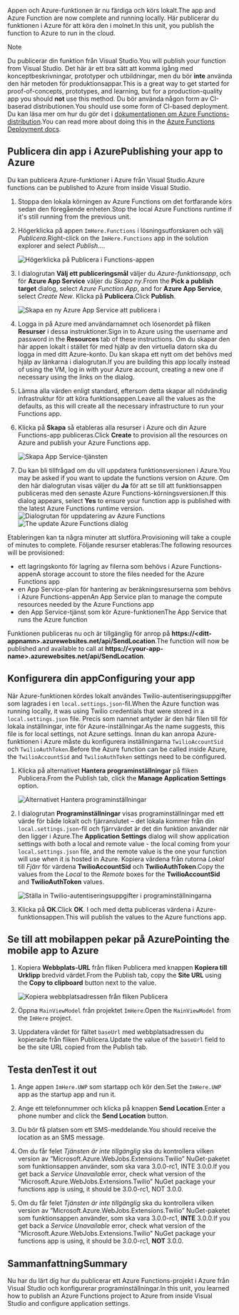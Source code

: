<span data-ttu-id="ebf99-101">Appen och Azure-funktionen är nu färdiga och körs lokalt.</span><span class="sxs-lookup"><span data-stu-id="ebf99-101">The app and Azure Function are now complete and running locally.</span></span> <span data-ttu-id="ebf99-102">Här publicerar du funktionen i Azure för att köra den i molnet.</span><span class="sxs-lookup"><span data-stu-id="ebf99-102">In this unit, you publish the function to Azure to run in the cloud.</span></span>

> [!Note]
> <span data-ttu-id="ebf99-103">Du publicerar din funktion från Visual Studio.</span><span class="sxs-lookup"><span data-stu-id="ebf99-103">You will publish your function from Visual Studio.</span></span> <span data-ttu-id="ebf99-104">Det här är ett bra sätt att komma igång med konceptbeskrivningar, prototyper och utbildningar, men du bör **inte** använda den här metoden för produktionsappar.</span><span class="sxs-lookup"><span data-stu-id="ebf99-104">This is a great way to get started for proof-of-concepts, prototypes, and learning, but for a production-quality app you should **not** use this method.</span></span> <span data-ttu-id="ebf99-105">Du bör använda någon form av CI-baserad distributionen.</span><span class="sxs-lookup"><span data-stu-id="ebf99-105">You should use some form of CI-based deployment.</span></span> <span data-ttu-id="ebf99-106">Du kan läsa mer om hur du gör det i [dokumentationen om Azure Functions-distribution](https://docs.microsoft.com/azure/azure-functions/functions-continuous-deployment?azure-portal=true).</span><span class="sxs-lookup"><span data-stu-id="ebf99-106">You can read more about doing this in the [Azure Functions Deployment docs](https://docs.microsoft.com/azure/azure-functions/functions-continuous-deployment?azure-portal=true).</span></span>

## <a name="publishing-your-app-to-azure"></a><span data-ttu-id="ebf99-107">Publicera din app i Azure</span><span class="sxs-lookup"><span data-stu-id="ebf99-107">Publishing your app to Azure</span></span>

<span data-ttu-id="ebf99-108">Du kan publicera Azure-funktioner i Azure från Visual Studio.</span><span class="sxs-lookup"><span data-stu-id="ebf99-108">Azure functions can be published to Azure from inside Visual Studio.</span></span>

1. <span data-ttu-id="ebf99-109">Stoppa den lokala körningen av Azure Functions om det fortfarande körs sedan den föregående enheten.</span><span class="sxs-lookup"><span data-stu-id="ebf99-109">Stop the local Azure Functions runtime if it's still running from the previous unit.</span></span>

1. <span data-ttu-id="ebf99-110">Högerklicka på appen `ImHere.Functions` i lösningsutforskaren och välj *Publicera*.</span><span class="sxs-lookup"><span data-stu-id="ebf99-110">Right-click on the `ImHere.Functions` app in the solution explorer and select *Publish...*.</span></span>

    ![Högerklicka på Publicera i Functions-appen](../media/8-right-click-publish.png)

1. <span data-ttu-id="ebf99-112">I dialogrutan **Välj ett publiceringsmål** väljer du *Azure-funktionsapp*, och för **Azure App Service** väljer du *Skapa ny*.</span><span class="sxs-lookup"><span data-stu-id="ebf99-112">From the **Pick a publish target** dialog, select *Azure Function App*, and for **Azure App Service**, select *Create New*.</span></span> <span data-ttu-id="ebf99-113">Klicka på **Publicera**.</span><span class="sxs-lookup"><span data-stu-id="ebf99-113">Click **Publish**.</span></span>

    ![Skapa en ny Azure App Service att publicera i](../media/8-pick-publish-target.png)

1. <span data-ttu-id="ebf99-115">Logga in på Azure med användarnamnet och lösenordet på fliken **Resurser** i dessa instruktioner.</span><span class="sxs-lookup"><span data-stu-id="ebf99-115">Sign in to Azure using the username and password in the **Resources** tab of these instructions.</span></span> <span data-ttu-id="ebf99-116">Om du skapar den här appen lokalt i stället för med hjälp av den virtuella datorn ska du logga in med ditt Azure-konto. Du kan skapa ett nytt om det behövs med hjälp av länkarna i dialogrutan.</span><span class="sxs-lookup"><span data-stu-id="ebf99-116">If you are building this app locally instead of using the VM, log in with your Azure account, creating a new one if necessary using the links on the dialog.</span></span>

1. <span data-ttu-id="ebf99-117">Lämna alla värden enligt standard, eftersom detta skapar all nödvändig infrastruktur för att köra funktionsappen.</span><span class="sxs-lookup"><span data-stu-id="ebf99-117">Leave all the values as the defaults, as this will create all the necessary infrastructure to run your Functions app.</span></span>

1. <span data-ttu-id="ebf99-118">Klicka på **Skapa** så etableras alla resurser i Azure och din Azure Functions-app publiceras.</span><span class="sxs-lookup"><span data-stu-id="ebf99-118">Click **Create** to provision all the resources on Azure and publish your Azure Functions app.</span></span>

    ![Skapa App Service-tjänsten](../media/8-create-app-service.png)

1. <span data-ttu-id="ebf99-120">Du kan bli tillfrågad om du vill uppdatera funktionsversionen i Azure.</span><span class="sxs-lookup"><span data-stu-id="ebf99-120">You may be asked if you want to update the functions version on Azure.</span></span> <span data-ttu-id="ebf99-121">Om den här dialogrutan visas väljer du **Ja** för att se till att funktionsappen publiceras med den senaste Azure Functions-körningsversionen.</span><span class="sxs-lookup"><span data-stu-id="ebf99-121">If this dialog appears, select **Yes** to ensure your function app is published with the latest Azure Functions runtime version.</span></span>
    <span data-ttu-id="ebf99-122">![Dialogrutan för uppdatering av Azure Functions](../media/8-update-functions-on-azure.png)</span><span class="sxs-lookup"><span data-stu-id="ebf99-122">![The update Azure Functions dialog](../media/8-update-functions-on-azure.png)</span></span>

<span data-ttu-id="ebf99-123">Etableringen kan ta några minuter att slutföra.</span><span class="sxs-lookup"><span data-stu-id="ebf99-123">Provisioning will take a couple of minutes to complete.</span></span> <span data-ttu-id="ebf99-124">Följande resurser etableras:</span><span class="sxs-lookup"><span data-stu-id="ebf99-124">The following resources will be provisioned:</span></span>

- <span data-ttu-id="ebf99-125">ett lagringskonto för lagring av filerna som behövs i Azure Functions-appen</span><span class="sxs-lookup"><span data-stu-id="ebf99-125">A storage account to store the files needed for the Azure Functions app</span></span>
- <span data-ttu-id="ebf99-126">en App Service-plan för hantering av beräkningsresurserna som behövs i Azure Functions-appen</span><span class="sxs-lookup"><span data-stu-id="ebf99-126">An App Service plan to manage the compute resources needed by the Azure Functions app</span></span>
- <span data-ttu-id="ebf99-127">den App Service-tjänst som kör Azure-funktionen</span><span class="sxs-lookup"><span data-stu-id="ebf99-127">The App Service that runs the Azure function</span></span>

<span data-ttu-id="ebf99-128">Funktionen publiceras nu och är tillgänglig för anrop på **https://\<ditt-appnamn\>.azurewebsites.net/api/SendLocation**.</span><span class="sxs-lookup"><span data-stu-id="ebf99-128">The function will now be published and available to call at **https://\<your-app-name\>.azurewebsites.net/api/SendLocation**.</span></span>

## <a name="configuring-your-app"></a><span data-ttu-id="ebf99-129">Konfigurera din app</span><span class="sxs-lookup"><span data-stu-id="ebf99-129">Configuring your app</span></span>

<span data-ttu-id="ebf99-130">När Azure-funktionen kördes lokalt användes Twilio-autentiseringsuppgifter som lagrades i en `local.settings.json`-fil.</span><span class="sxs-lookup"><span data-stu-id="ebf99-130">When the Azure function was running locally, it was using Twilio credentials that were stored in a `local.settings.json` file.</span></span> <span data-ttu-id="ebf99-131">Precis som namnet antyder är den här filen till för lokala inställningar, inte för Azure-inställningar.</span><span class="sxs-lookup"><span data-stu-id="ebf99-131">As the name suggests, this file is for local settings, not Azure settings.</span></span> <span data-ttu-id="ebf99-132">Innan du kan anropa Azure-funktionen i Azure måste du konfigurera inställningarna `TwilioAccountSid` och `TwilioAuthToken`.</span><span class="sxs-lookup"><span data-stu-id="ebf99-132">Before the Azure function can be called inside Azure, the `TwilioAccountSid` and `TwilioAuthToken` settings need to be configured.</span></span>

1. <span data-ttu-id="ebf99-133">Klicka på alternativet **Hantera programinställningar** på fliken Publicera.</span><span class="sxs-lookup"><span data-stu-id="ebf99-133">From the Publish tab, click the **Manage Application Settings** option.</span></span>

    ![Alternativet Hantera programinställningar](../media/8-application-settings-option.png)

1. <span data-ttu-id="ebf99-135">I dialogrutan **Programinställningar** visas programinställningar med ett värde för både lokalt och fjärranslutet – det lokala kommer från din `local.settings.json`-fil och fjärrvärdet är det din funktion använder när den ligger i Azure.</span><span class="sxs-lookup"><span data-stu-id="ebf99-135">The **Application Settings** dialog will show application settings with both a local and remote value - the local coming from your `local.settings.json` file, and the remote value is the one your function will use when it is hosted in Azure.</span></span> <span data-ttu-id="ebf99-136">Kopiera värdena från rutorna *Lokal* till *Fjärr* för värdena **TwilioAccountSid** och **TwilioAuthToken**.</span><span class="sxs-lookup"><span data-stu-id="ebf99-136">Copy the values from the *Local* to the *Remote* boxes for the **TwilioAccountSid** and **TwilioAuthToken** values.</span></span>

    ![Ställa in Twilio-autentiseringsuppgifter i programinställningarna](../media/8-set-creds-in-app-settings.png)

1. <span data-ttu-id="ebf99-138">Klicka på **OK**.</span><span class="sxs-lookup"><span data-stu-id="ebf99-138">Click **OK**.</span></span> <span data-ttu-id="ebf99-139">I och med detta publiceras värdena i Azure-funktionsappen.</span><span class="sxs-lookup"><span data-stu-id="ebf99-139">This will publish the values to the Azure functions app.</span></span>

## <a name="pointing-the-mobile-app-to-azure"></a><span data-ttu-id="ebf99-140">Se till att mobilappen pekar på Azure</span><span class="sxs-lookup"><span data-stu-id="ebf99-140">Pointing the mobile app to Azure</span></span>

1. <span data-ttu-id="ebf99-141">Kopiera **Webbplats-URL** från fliken Publicera med knappen **Kopiera till Urklipp** bredvid värdet.</span><span class="sxs-lookup"><span data-stu-id="ebf99-141">From the Publish tab, copy the **Site URL** using the **Copy to clipboard** button next to the value.</span></span>

    ![Kopiera webbplatsadressen från fliken Publicera](../media/8-copy-site-url.png)

1. <span data-ttu-id="ebf99-143">Öppna `MainViewModel` från projektet `ImHere`.</span><span class="sxs-lookup"><span data-stu-id="ebf99-143">Open the `MainViewModel` from the `ImHere` project.</span></span>

1. <span data-ttu-id="ebf99-144">Uppdatera värdet för fältet `baseUrl` med webbplatsadressen du kopierade från fliken Publicera.</span><span class="sxs-lookup"><span data-stu-id="ebf99-144">Update the value of the `baseUrl` field to be the site URL copied from the Publish tab.</span></span>

## <a name="test-it-out"></a><span data-ttu-id="ebf99-145">Testa den</span><span class="sxs-lookup"><span data-stu-id="ebf99-145">Test it out</span></span>

1. <span data-ttu-id="ebf99-146">Ange appen `ImHere.UWP` som startapp och kör den.</span><span class="sxs-lookup"><span data-stu-id="ebf99-146">Set the `ImHere.UWP` app as the startup app and run it.</span></span>

1. <span data-ttu-id="ebf99-147">Ange ett telefonnummer och klicka på knappen **Send Location**.</span><span class="sxs-lookup"><span data-stu-id="ebf99-147">Enter a phone number and click the **Send Location** button.</span></span>

1. <span data-ttu-id="ebf99-148">Du bör få platsen som ett SMS-meddelande.</span><span class="sxs-lookup"><span data-stu-id="ebf99-148">You should receive the location as an SMS message.</span></span>

1. <span data-ttu-id="ebf99-149">Om du får felet *Tjänsten är inte tillgänglig* ska du kontrollera vilken version av ”Microsoft.Azure.WebJobs.Extensions.Twilio” NuGet-paketet som funktionsappen använder, som ska vara 3.0.0-rc1, INTE 3.0.0.</span><span class="sxs-lookup"><span data-stu-id="ebf99-149">If you get back a *Service Unavailable* error, check what version of the "Microsoft.Azure.WebJobs.Extensions.Twilio" NuGet package your functions app is using, it should be 3.0.0-rc1, NOT 3.0.0.</span></span>
1. <span data-ttu-id="ebf99-150">Om du får felet *Tjänsten är inte tillgänglig* ska du kontrollera vilken version av ”Microsoft.Azure.WebJobs.Extensions.Twilio” NuGet-paketet som funktionsappen använder, som ska vara 3.0.0-rc1, **INTE** 3.0.0.</span><span class="sxs-lookup"><span data-stu-id="ebf99-150">If you get back a *Service Unavailable* error, check what version of the "Microsoft.Azure.WebJobs.Extensions.Twilio" NuGet package your functions app is using, it should be 3.0.0-rc1, **NOT** 3.0.0.</span></span>

## <a name="summary"></a><span data-ttu-id="ebf99-151">Sammanfattning</span><span class="sxs-lookup"><span data-stu-id="ebf99-151">Summary</span></span>

<span data-ttu-id="ebf99-152">Nu har du lärt dig hur du publicerar ett Azure Functions-projekt i Azure från Visual Studio och konfigurerar programinställningar.</span><span class="sxs-lookup"><span data-stu-id="ebf99-152">In this unit, you learned how to publish an Azure Functions project to Azure from inside Visual Studio and configure application settings.</span></span>